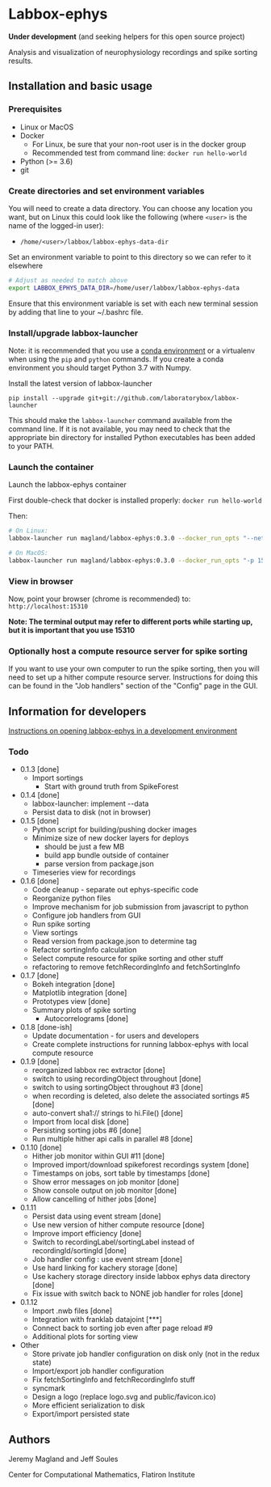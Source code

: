 # Labbox-ephys

**Under development** (and seeking helpers for this open source project)

Analysis and visualization of neurophysiology recordings and spike sorting results.

## Installation and basic usage

### Prerequisites

* Linux or MacOS
* Docker
    - For Linux, be sure that your non-root user is in the docker group
    - Recommended test from command line: `docker run hello-world`
* Python (>= 3.6)
* git

### Create directories and set environment variables

You will need to create a data directory. You can choose any location you want, but on Linux this could look like the following (where `<user>` is the name of the logged-in user):

* `/home/<user>/labbox/labbox-ephys-data-dir`

Set an environment variable to point to this directory so we can refer to it elsewhere

```bash
# Adjust as needed to match above
export LABBOX_EPHYS_DATA_DIR=/home/user/labbox/labbox-ephys-data
```

Ensure that this environment variable is set with each new terminal session by adding that line to your ~/.bashrc file.

### Install/upgrade labbox-launcher

Note: it is recommended that you use a [conda environment](https://docs.conda.io/projects/conda/en/latest/user-guide/tasks/manage-environments.html) or a virtualenv when using the `pip` and `python` commands. If you create a conda environment you should target Python 3.7 with Numpy.

Install the latest version of labbox-launcher

```
pip install --upgrade git+git://github.com/laboratorybox/labbox-launcher
```

This should make the `labbox-launcher` command available from the command line. If it is not available, you may need to check that the appropriate bin directory for installed Python executables has been added to your PATH.

### Launch the container

Launch the labbox-ephys container

First double-check that docker is installed properly: `docker run hello-world`

Then:

```bash
# On Linux:
labbox-launcher run magland/labbox-ephys:0.3.0 --docker_run_opts "--net host" --data $LABBOX_EPHYS_DATA_DIR

# On MacOS:
labbox-launcher run magland/labbox-ephys:0.3.0 --docker_run_opts "-p 15310:15310 -p 15308:15308" --data $LABBOX_EPHYS_DATA_DIR
```

### View in browser

Now, point your browser (chrome is recommended) to: `http://localhost:15310`

**Note: The terminal output may refer to different ports while starting up, but it is important that you use 15310**

### Optionally host a compute resource server for spike sorting

If you want to use your own computer to run the spike sorting, then you will need to set up a hither compute resource server. Instructions for doing this can be found in the "Job handlers" section of the "Config" page in the GUI.

## Information for developers

[Instructions on opening labbox-ephys in a development environment](doc/development-environment.md)

### Todo

* 0.1.3 [done]
    - Import sortings
        - Start with ground truth from SpikeForest
* 0.1.4 [done]
    - labbox-launcher: implement --data
    - Persist data to disk (not in browser)
* 0.1.5 [done]
    - Python script for building/pushing docker images
    - Minimize size of new docker layers for deploys
        - should be just a few MB
        - build app bundle outside of container
        - parse version from package.json
    - Timeseries view for recordings
* 0.1.6 [done]
    - Code cleanup - separate out ephys-specific code
    - Reorganize python files
    - Improve mechanism for job submission from javascript to python
    - Configure job handlers from GUI
    - Run spike sorting
    - View sortings
    - Read version from package.json to determine tag
    - Refactor sortingInfo calculation
    - Select compute resource for spike sorting and other stuff
    - refactoring to remove fetchRecordingInfo and fetchSortingInfo
* 0.1.7 [done]
    - Bokeh integration [done]
    - Matplotlib integration [done]
    - Prototypes view [done]
    - Summary plots of spike sorting
        - Autocorrelograms [done]
* 0.1.8 [done-ish]
    - Update documentation - for users and developers
    - Create complete instructions for running labbox-ephys with local compute resource
* 0.1.9 [done]
    - reorganized labbox rec extractor [done]
    - switch to using recordingObject throughout [done]
    - switch to using sortingObject throughout #3 [done]
    - when recording is deleted, also delete the associated sortings #5 [done]
    - auto-convert sha1:// strings to hi.File() [done]
    - Import from local disk [done]
    - Persisting sorting jobs #6 [done]
    - Run multiple hither api calls in parallel #8 [done]
* 0.1.10 [done]
    - Hither job monitor within GUI #11 [done]
    - Improved import/download spikeforest recordings system [done]
    - Timestamps on jobs, sort table by timestamps [done]
    - Show error messages on job monitor [done]
    - Show console output on job monitor [done]
    - Allow cancelling of hither jobs [done]
* 0.1.11
    - Persist data using event stream [done]
    - Use new version of hither compute resource [done]
    - Improve import efficiency [done]
    - Switch to recordingLabel/sortingLabel instead of recordingId/sortingId [done]
    - Job handler config : use event stream [done]
    - Use hard linking for kachery storage [done]
    - Use kachery storage directory inside labbox ephys data directory [done]
    - Fix issue with switch back to NONE job handler for roles [done]
* 0.1.12
    - Import .nwb files [done]
    - Integration with franklab datajoint [***]
    - Connect back to sorting job even after page reload #9
    - Additional plots for sorting view
* Other
    - Store private job handler configuration on disk only (not in the redux state)
    - Import/export job handler configuration
    - Fix fetchSortingInfo and fetchRecordingInfo stuff
    - syncmark
    - Design a logo (replace logo.svg and public/favicon.ico)
    - More efficient serialization to disk
    - Export/import persisted state

## Authors

Jeremy Magland and Jeff Soules

Center for Computational Mathematics, Flatiron Institute
